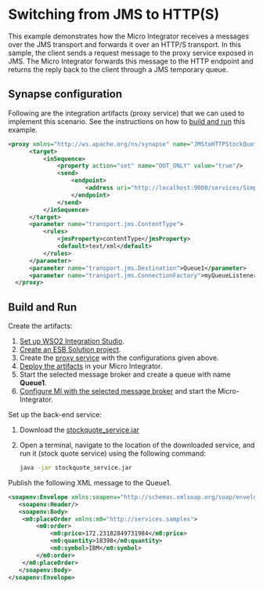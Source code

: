 # Switching from JMS to HTTP(S)

This example demonstrates how the Micro Integrator receives a messages over the JMS transport and forwards it over an HTTP/S transport. In this sample, the client sends a request message to the proxy service exposed in JMS. The Micro Integrator forwards this message to the HTTP endpoint and returns the reply back to the client through a JMS temporary queue.

## Synapse configuration

Following are the integration artifacts (proxy service) that we can used to implement this scenario. See the instructions on how to [build and run](#build-and-run) this example.

```xml
<proxy xmlns="http://ws.apache.org/ns/synapse" name="JMStoHTTPStockQuoteProxy" transports="jms">
      <target>
          <inSequence>
              <property action="set" name="OUT_ONLY" value="true"/>
              <send>
                  <endpoint>
                      <address uri="http://localhost:9000/services/SimpleStockQuoteService"/>
                  </endpoint>
              </send>
          </inSequence>
      </target>
      <parameter name="transport.jms.ContentType">
          <rules>
              <jmsProperty>contentType</jmsProperty>
              <default>text/xml</default>
          </rules>
      </parameter>
      <parameter name="transport.jms.Destination">Queue1</parameter>
      <parameter name="transport.jms.ConnectionFactory">myQueueListener</parameter>
  </proxy>
```

## Build and Run

Create the artifacts:

1. [Set up WSO2 Integration Studio](../../../../develop/installing-WSO2-Integration-Studio).
2. [Create an ESB Solution project](../../../../develop/creating-projects/#esb-config-project).
3. Create the [proxy service](../../../../develop/creating-artifacts/creating-a-proxy-service) with the configurations given above.
4. [Deploy the artifacts](../../../../develop/deploy-and-run) in your Micro Integrator.
5. Start the selected message broker and create a queue with name <strong>Queue1</strong>. 
6. [Configure MI with the selected message broker](../../../../setup/brokers/configure-with-ActiveMQ) and start the Micro-Integrator.

Set up the back-end service:

1. Download the [stockquote_service.jar](https://github.com/wso2-docs/WSO2_EI/blob/master/Back-End-Service/stockquote_service.jar)
2. Open a terminal, navigate to the location of the downloaded service, and run it (stock quote service) using the following command:

    ```bash
    java -jar stockquote_service.jar
    ```

Publish the following XML message to the Queue1.
```xml
<soapenv:Envelope xmlns:soapenv="http://schemas.xmlsoap.org/soap/envelope/">
   <soapenv:Header/>
   <soapenv:Body>
   	<m0:placeOrder xmlns:m0="http://services.samples">
	    <m0:order>
	        <m0:price>172.23182849731984</m0:price>
	        <m0:quantity>18398</m0:quantity>
	        <m0:symbol>IBM</m0:symbol>
	    </m0:order>
	</m0:placeOrder>
   </soapenv:Body>
</soapenv:Envelope>
```